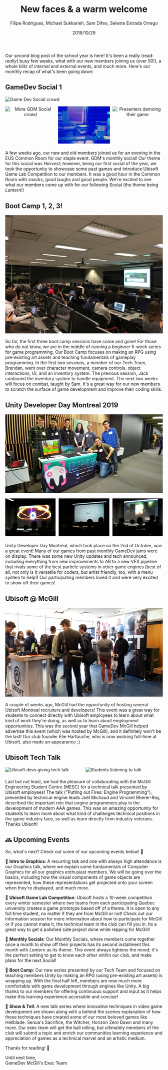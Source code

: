 ﻿---
title: "New faces & a warm welcome"
cover: "./cover.jpg"
category: "events"
author: "Filipe Rodrigues, Michael Sukkarieh, Sam Difeo, Seleste Estrada Orrego"
date: "2019/10/29"
slug: "New faces, new tech & a warm welcome-2019"
tags:
  - events
  - fall 2019
  - 2019-2020
---


Our second blog post of the school year is here! It's been a really (read: *really*) busy few weeks, what with our new members joining us (over 50!), a whole blitz of internal and external events, and much more. Here's our monthly recap of what's been going down:

## GameDev Social 1

![Game Dev Social crowd](./P_20191009_185415-7844bfba-68e6-4f57-9603-2272be8952ab.jpg)


<p align="center">
    <img align="center" style="float: left; width: 32%; margin-right: 1.5%; margin-bottom: 0.5em;" src="https://i.imgur.com/zWTidyL.jpg" alt="More GDM Social crowd"/>
    <img align="right" style="float: left; width: 33%; margin-right: 1.5%; margin-bottom: 0.5em;" src="scott.gif"/ alt="Scott's game"/>
    <img align="center" style="float: left; width: 32%; margin-right: 0%; margin-bottom: 0.5em;" src="https://i.imgur.com/CQJHwD5.png" alt="Presenters demoing their game"/>
</p>
<br clear="all" />

A few weeks ago, our new and old members joined us for an evening in the EUS Common Room for our staple event: GDM's monthly social! Our theme for this social was *Harvest;* however, being our first social of the year, we took the opportunity to showcase some past games and introduce Ubisoft Game Lab Competition to our members. It was a good hour in the Common Room with snacks, good laughs and good people. We're excited to see what our members come up with for our following Social (the theme being *Lantern*!)
 
## Boot Camp 1, 2, 3!

![GDM boot camp](./IMG_8988-8548b5f5-bd36-4159-b3fd-ecb9c00ade34.jpg)

So far, the first three boot camp sessions have come and gone! For those who do not know, we are in the middle of running a beginner 5-week series for game programming. Our Boot Camp focuses on making an RPG using pre-existing art assets and teaching fundamentals of gameplay programming. In the first two sessions, a member of our Tech Team, Brendan, went over character movement, camera controls, object interactions, UI, and an inventory system. The previous session, Jack continued the inventory system to handle equipment. The next two weeks will focus on combat, taught by Sam. It's a great way for our new members to scratch the surface of game development and improve their coding skills.

## Unity Developer Day Montreal 2019

![Unity Developer Day](./P_20191012_154100_vHDR_On-eb3abb3e-68a6-4060-985f-1ee2011609c8.jpg)
<p align="center">
    <img align="center" style="float: left; width: 32%; margin-right: 2%; margin-bottom: 0.5em;" src="vfx.gif" alt="Animation of VFX demo"/>
    <img align="center" style="float: left; width: 32%; margin-right: 2%; margin-bottom: 0.5em;" src="unity.gif" alt="Animation of Unity logo"/>
    <img align="right" style="float: left; width: 32%; margin-right: 0%; margin-bottom: 0.5em;" src="vfxmask.gif" alt="Animation of mask demo"/>
</p>
<br clear="all" />

Unity Developer Day Montréal, which took place on the 2nd of October, was a great event! Many of our games from past monthly GameDev jams were on display. There was some new Unity updates and tech announced, including everything from new improvements to AR to a new VFX pipeline that rivals some of the best particle systems in other game engines (best of all, not only is it versatile for coders, but artist friendly, too, with a menu system to help!) Our participating members loved it and were very excited to show off their games!

## Ubisoft @ McGill

![Ubisoft Day at Trottier](./UbisoftDay2019-3daa1fd5-b0f6-4f15-a68e-597dd1a81ef2.jpg)

A couple of weeks ago, McGill had the opportunity of hosting several Ubisoft Montreal recruiters and developers! This event was a great way for students to connect directly with Ubisoft employees to learn about what kind of work they're doing, as well as to learn about employment opportunities. This was the second year that GameDev McGill helped advertise this event (which was hosted by McGill), and it definitely won't be the last! Our club founder Élie Harfouche, who is now working full-time at Ubisoft, also made an appearance ;)

## Ubisoft Tech Talk

<div style="flex">
    <img align="left" style="float: left; width: 49%; margin-right: 2%; margin-bottom: 0.5em;" src="https://i.imgur.com/q68zVHt.jpg/" alt="Ubisoft devs giving tech talk">
    <img align="right" style="float: left; width: 49%; margin-right: 0%; margin-bottom: 0.5em;" src="https://i.imgur.com/ii5ZeTE.jpg" alt="Students listening to talk"/>
</div>
<br clear="all" />


Last but not least, we had the pleasure of collaborating with the McGill Engineering Student Centre (MESC) for a technical talk presented by Ubisoft employees! The talk ("Putting out Fires: Engine Programming"), presented by technical engine leads Joël Michaud and Vincent Bherer-Roy, described the important role that engine programmers play in the development of modern AAA games. This was an amazing opportunity for students to learn more about what kind of challenges technical positions in the game industry face, as well as learn directly from industry veterans. Thanks Ubisoft! 

## 🔜 Upcoming Events

So, what's next? Check out some of our upcoming events below! 🤩

🔸  **Intro to Graphics**: A recurring talk and one with always high attendance is our Graphics talk, where we explain some fundamentals of Computer Graphics for all our graphics enthusiast members. We will be going over the basics, including how the visual components of game objects are represented, how these representations get projected onto your screen when they're displayed, and much more. 

🔸  **Ubisoft Game Lab Competition**: Ubisoft hosts a 10-week competition every winter semester where two teams from each participating Quebec university creates a game prototype based off of a theme. It is open to any full time student, no matter if they are from McGill or not! Check out our information session for more information about how to participate for McGill or if you cannot make it, the technical team in the club can fill you in. Its a great way to get a polished side project done while repping for McGill!

🔸  **Monthly Socials**: Our Monthly Socials, where members come together once a month to show off their projects has its second installment this month with *Lantern* as its theme. This event always lightens the mood; it's the perfect setting to get to know each other within our club, and make plans for the next Social!

🔸  **Boot Camp**: Our new series presented by our Tech Team and focused on teaching members Unity by making an RPG (using pre-existing art assets) is wrapping up. With the final half left, members are now much more comfortable with game development through engines like Unity. A big thanks to our members for offering continuous support and input as it helps make this learning experience accessible and concise!

🔸  **Show & Tell**: A new talk series where innovative techniques in video game development are shown along with a behind the scenes explanation of how these techniques have created some of our most beloved games like Hellblade: Senua's Sacrifice, the Witcher, Horizon Zero Dawn and many more. Our exec team will get the ball rolling, but ultimately members of the club will submit a topic and enrich our communities learning experience and appreciation of games as a technical marvel and an artistic medium.

Thanks for reading! 💛

Until next time,<br clear="all" />
GameDev McGill's Exec Team
